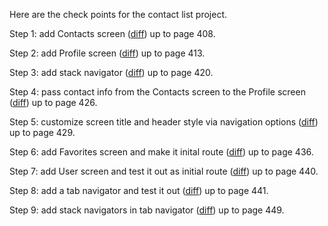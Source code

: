 Here are the check points for the contact list project.

Step 1: add Contacts screen ([diff](https://github.com/sbunivedu/contact_list_solution/commit/94da86fe39c4a201c5d82d015a3e7503e195cca1)) up to page 408.

Step 2: add Profile screen ([diff](https://github.com/sbunivedu/contact_list_solution/commit/61bea867708e7c75784e08a8317f7a6c2439b7b8)) up to page 413.

Step 3: add stack navigator ([diff](https://github.com/sbunivedu/contact_list_solution/commit/ab4423f4b06b8041665e00fe11bfb334b79ba579)) up to page 420.

Step 4: pass contact info from the Contacts screen to the Profile screen ([diff](https://github.com/sbunivedu/contact_list_solution/commit/be4826b317baf450737204359caf832794fa8195)) up to page 426.

Step 5: customize screen title and header style via navigation options ([diff](https://github.com/sbunivedu/contact_list_solution/commit/641ab5ce9e4cb8288641fd5df62bc05940af0923)) up to page 429.

Step 6: add Favorites screen and make it inital route ([diff](https://github.com/sbunivedu/contact_list_solution/commit/158be79e642def52e03d317dc814d0415ddf6e72)) up to page 436.

Step 7: add User screen and test it out as initial route ([diff](https://github.com/sbunivedu/contact_list_solution/commit/28a5107f99a0b0cac47226195f0e423e4bf93504)) up to page 440.

Step 8: add a tab navigator and test it out ([diff](https://github.com/sbunivedu/contact_list_solution/commit/a5fab7009f7c0e97f11e093946a57fd7770e92ac)) up to page 441.

Step 9: add stack navigators in tab navigator ([diff](https://github.com/sbunivedu/contact_list_solution/commit/416a9c356cd3c7b7abe060d396f5c6682a5c8ae9)) up to page 449.

